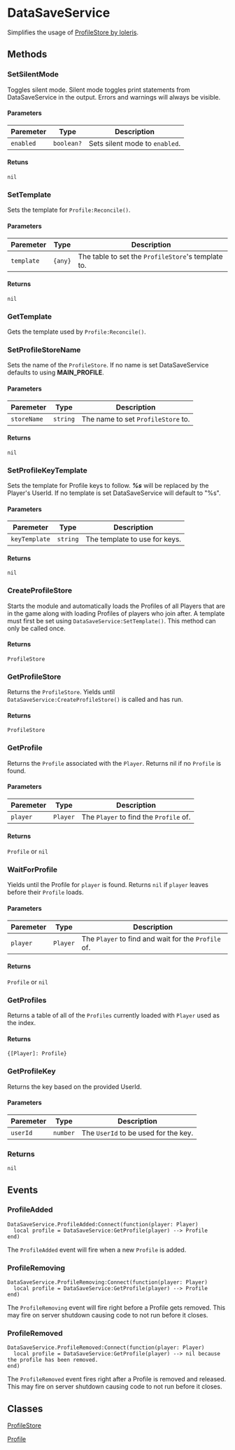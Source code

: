 # DataSaveService

Simplifies the usage of [ProfileStore by loleris](https://devforum.roblox.com/t/profilestore-save-your-player-data-easy-datastore-module/3190543).

## Methods
### SetSilentMode

Toggles silent mode.
Silent mode toggles print statements from DataSaveService in the output.
Errors and warnings will always be visible.

#### Parameters
| Paremeter | Type | Description | 
| ----------- | ----------- | ----------- |
| `enabled` | `boolean?` | Sets silent mode to `enabled`. |

#### Retuns
`nil`


### SetTemplate

Sets the template for `Profile:Reconcile()`.

#### Parameters
| Paremeter | Type | Description | 
| ----------- | ----------- | ----------- |
| `template` | `{any}` | The table to set the `ProfileStore`'s template to. |

#### Returns
`nil`


### GetTemplate

Gets the template used by `Profile:Reconcile()`.


### SetProfileStoreName

Sets the name of the `ProfileStore`.
If no name is set DataSaveService defaults to using **MAIN_PROFILE**.

#### Parameters
| Paremeter | Type | Description | 
| ----------- | ----------- | ----------- |
| `storeName` | `string` | The name to set `ProfileStore` to. |

#### Returns
`nil`


### SetProfileKeyTemplate
Sets the template for Profile keys to follow.
***%s*** will be replaced by the Player's UserId.
If no template is set DataSaveService will default to "%s".

#### Parameters
| Paremeter | Type | Description | 
| ----------- | ----------- | ----------- |
| `keyTemplate` | `string` | The template to use for keys. |

#### Returns
`nil`


### CreateProfileStore
Starts the module and automatically loads the Profiles of all Players that are in the game along with loading Profiles of players who join after.
A template must first be set using `DataSaveService:SetTemplate()`.
This method can only be called once.

#### Returns
`ProfileStore`


### GetProfileStore
Returns the `ProfileStore`. Yields until `DataSaveService:CreateProfileStore()` is called and has run.

#### Returns
`ProfileStore`


### GetProfile
Returns the `Profile` associated with the `Player`. Returns nil if no `Profile` is found.

#### Parameters
| Paremeter | Type | Description | 
| ----------- | ----------- | ----------- |
| `player` | `Player` | The `Player` to find the `Profile` of. |

#### Returns
`Profile` or `nil`


### WaitForProfile
Yields until the Profile for `player` is found. Returns `nil` if `player` leaves before their `Profile` loads.

#### Parameters
| Paremeter | Type | Description | 
| ----------- | ----------- | ----------- |
| `player` | `Player` | The `Player` to find and wait for the `Profile` of. |

#### Returns
`Profile` or `nil`


### GetProfiles
Returns a table of all of the `Profiles` currently loaded with `Player` used as the index.

#### Returns
`{[Player]: Profile}`


### GetProfileKey
Returns the key based on the provided UserId.

#### Parameters
| Paremeter | Type | Description | 
| ----------- | ----------- | ----------- |
| `userId` | `number` | The `UserId` to be used for the key. |

### Returns
`nil`




## Events
### ProfileAdded
```
DataSaveService.ProfileAdded:Connect(function(player: Player)
  local profile = DataSaveService:GetProfile(player) --> Profile
end)
```
The `ProfileAdded` event will fire when a new `Profile` is added.

### ProfileRemoving
```
DataSaveService.ProfileRemoving:Connect(function(player: Player)
  local profile = DataSaveService:GetProfile(player) --> Profile
end)
```
The `ProfileRemoving` event will fire right before a Profile gets removed. This may fire on server shutdown causing code to not run before it closes.

### ProfileRemoved
```
DataSaveService.ProfileRemoved:Connect(function(player: Player)
  local profile = DataSaveService:GetProfile(player) --> nil because the profile has been removed.
end)
```
The `ProfileRemoved` event fires right after a Profile is removed and released. This may fire on server shutdown causing code to not run before it closes.


## Classes
[ProfileStore](https://madstudioroblox.github.io/ProfileStore/api/#profilestore)

[Profile](https://madstudioroblox.github.io/ProfileStore/api/#profile)
